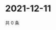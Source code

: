 # 2021-12-11

共 0 条

<!-- BEGIN WEIBO -->
<!-- 最后更新时间 Sat Dec 11 2021 01:21:04 GMT+0800 (China Standard Time) -->

<!-- END WEIBO -->
